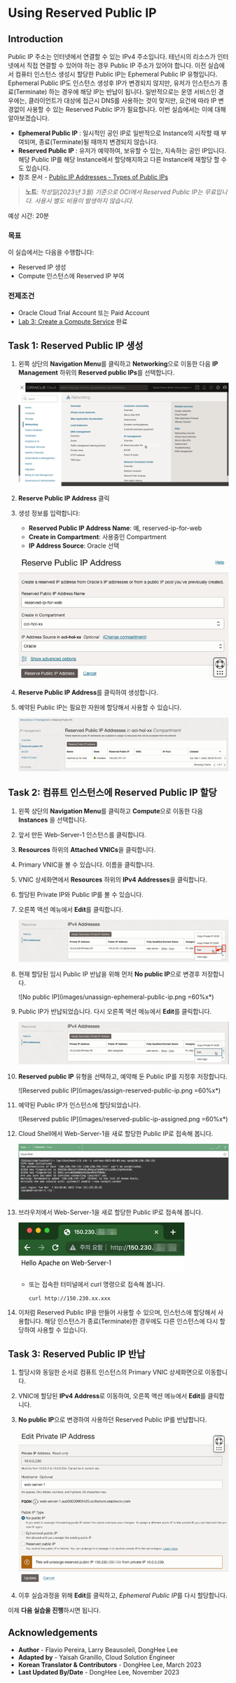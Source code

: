 #  Using Reserved Public IP

## Introduction

Public IP 주소는 인터넷에서 연결할 수 있는 IPv4 주소입니다. 테넌시의 리소스가 인터넷에서 직접 연결할 수 있어야 하는 경우 Public IP 주소가 있어야 합니다. 이전 실습에서 컴퓨터 인스턴스 생성시 할당한 Public IP는 Ephemeral Public IP 유형입니다. Ephemeral Public IP도 인스턴스 생성후 IP가 변경되지 않지만, 유저가 인스턴스가 종료(Terminate) 하는 경우에 해당 IP는 반납이 됩니다. 일반적으로는 운영 서비스인 경우에는, 클라이언트가 대상에 접근시 DNS를 사용하는 것이 맞지만, 요건에 따라 IP 변경없이 사용할 수 있는 Reserved Public IP가 필요합니다. 이번 실습에서는 이에 대해 알아보겠습니다.

- **Ephemeral Public IP** : 일시적인 공인 IP로 일반적으로 Instance의 시작할 때 부여되며, 종료(Terminate)될 때까지 변경되지 않습니다.
- **Reserved Public IP** : 유저가 예약하여, 보유할 수 있는, 지속하는 공인 IP입니다. 해당 Public IP를 해당 Instance에서 할당해지하고 다른 Instance에 재할당 할 수도 있습니다.
- 참조 문서 - [Public IP Addresses - Types of Public IPs](https://docs.oracle.com/en-us/iaas/Content/Network/Tasks/managingpublicIPs.htm#overview)

>**노트**: _작성일(2023년 3월) 기준으로 OCI에서 Reserved Public IP는 무료입니다. 사용시 별도 비용이 발생하지 않습니다._

예상 시간: 20분

### 목표

이 실습에서는 다음을 수행합니다:

- Reserved IP 생성
- Compute 인스턴스에 Reserved IP 부여

### 전제조건
- Oracle Cloud Trial Account 또는 Paid Account
- [Lab 3: Create a Compute Service](../workshops/tenancy/index.html?lab=compute-service) 완료

## Task 1: Reserved Public IP 생성

1. 왼쪽 상단의 **Navigation Menu**를 클릭하고 **Networking**으로 이동한 다음 **IP Management** 하위의 **Reserved public IPs**를 선택합니다.

    ![Networking > Reserved IPs](images/networking-reserved-public-ips.png)

2. **Reserve Public IP Address** 클릭

3. 생성 정보를 입력합니다:

    - **Reserved Public IP Address Name**: 예, reserved-ip-for-web
    - **Create in Compartment**: 사용중인 Compartment
    - **IP Address Source**: Oracle 선택

    ![Reserved Public IP](images/reserve-public-ip.png)

4. **Reserve Public IP Address**를 클릭하여 생성합니다.

5. 예약된 Public IP는 필요한 자원에 할당해서 사용할 수 있습니다.

    ![Reserved Public IP](images/reserved-public-ip-list.png)


## Task 2: 컴퓨트 인스턴스에 Reserved Public IP 할당

1. 왼쪽 상단의 **Navigation Menu**를 클릭하고 **Compute**으로 이동한 다음 **Instances** 을 선택합니다.

2. 앞서 만든 Web-Server-1 인스턴스를 클릭합니다.

3. **Resources** 하위의 **Attached VNICs**을 클릭합니다.

4. Primary VNIC을 볼 수 있습니다. 이름을 클릭합니다.

5. VNIC 상세화면에서 **Resources** 하위의 **IPv4 Addresses**을 클릭합니다.

6. 할당된 Private IP와 Public IP를 볼 수 있습니다.

7. 오른쪽 액션 메뉴에서 **Edit**를 클릭합니다.

    ![Edit VNIC](images/edit-ip-address.png)

8. 현재 할당된 임시 Public IP 반납을 위해 먼저 **No public IP**으로 변경후 저장합니다.

    ![No public IP](images/unassign-ephemeral-public-ip.png =60%x*)

9. Public IP가 반납되었습니다. 다시 오른쪽 액션 메뉴에서 **Edit**를 클릭합니다.

    ![Edit VNIC](images/edit-ip-address-for-assign.png)

10. **Reserved public IP** 유형을 선택하고, 예약해 둔 Public IP를 지정후 저장합니다.

    ![Reserved public IP](images/assign-reserved-public-ip.png =60%x*)    

11. 예약된 Public IP가 인스턴스에 할당되었습니다.

    ![Reserved public IP](images/reserved-public-ip-assigned.png =60%x*)    

12. Cloud Shell에서 Web-Server-1을 새로 할당한 Public IP로 접속해 봅니다. 

    ![SSH to Web-Server-1](images/ssh-to-compute-instance-with-reserved-ip.png)

13. 브라우저에서 Web-Server-1을 새로 할당한 Public IP로 접속해 봅니다.

    ![Web-Server-1](images/browser-to-web-server-with-reserved-ip.png)

    - 또는 접속한 터미널에서 curl 명령으로 접속해 봅니다.

        ```
        curl http://150.230.xx.xxx
        ```    

14. 이처럼 Reserved Public IP을 만들어 사용할 수 있으며, 인스턴스에 할당해서 사용합니다. 해당 인스턴스가 종료(Terminate)한 경우에도 다른 인스턴스에 다시 할당하여 사용할 수 있습니다.

## Task 3: Reserved Public IP 반납

1. 할당시와 동일한 순서로 컴퓨트 인스턴스의 Primary VNIC 상세화면으로 이동합니다.

2. VNIC에 할당된 **IPv4 Address**로 이동하여, 오른쪽 액션 메뉴에서 **Edit**를 클릭합니다.

3. **No public IP**으로 변경하여 사용하던 Reserved Public IP를 반납합니다.

    ![No public IP](images/unassign-reserved-public-ip.png)

4. 이후 실습과정을 위해 **Edit**를 클릭하고, *Ephemeral Public IP*를 다시 할당합니다.

이제 **다음 실습을 진행**하시면 됩니다.

## Acknowledgements

- **Author** - Flavio Pereira, Larry Beausoleil, DongHee Lee
- **Adapted by** -  Yaisah Granillo, Cloud Solution Engineer
- **Korean Translator & Contributors** - DongHee Lee, March 2023
- **Last Updated By/Date** - DongHee Lee, November 2023

